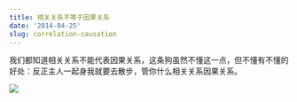```yaml
---
title: 相关关系不等于因果关系
date: '2014-04-25'
slug: correlation-causation
---
```


我们都知道相关关系不能代表因果关系，这条狗虽然不懂这一点，但不懂有不懂的好处：反正主人一起身我就要去散步，管你什么相关关系因果关系。

![](https://db.yihui.name/imgur/uiCx9nX.png)
